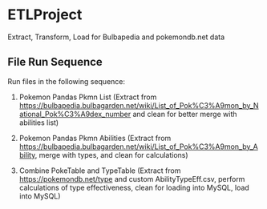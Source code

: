 # ETLProject
Extract, Transform, Load for Bulbapedia and pokemondb.net data

## File Run Sequence
Run files in the following sequence:
1. Pokemon Pandas Pkmn List (Extract from https://bulbapedia.bulbagarden.net/wiki/List_of_Pok%C3%A9mon_by_National_Pok%C3%A9dex_number and clean for better merge with abilities list)

2. Pokemon Pandas Pkmn Abilities (Extract from https://bulbapedia.bulbagarden.net/wiki/List_of_Pok%C3%A9mon_by_Ability, merge with types, and clean for calculations)

3. Combine PokeTable and TypeTable (Extract from https://pokemondb.net/type and custom AbilityTypeEff.csv, perform calculations of type effectiveness, clean for loading into MySQL, load into MySQL)

